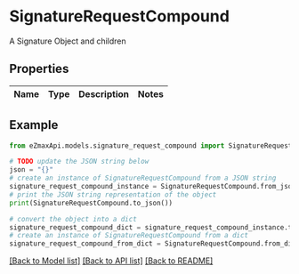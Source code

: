 # SignatureRequestCompound

A Signature Object and children

## Properties

Name | Type | Description | Notes
------------ | ------------- | ------------- | -------------

## Example

```python
from eZmaxApi.models.signature_request_compound import SignatureRequestCompound

# TODO update the JSON string below
json = "{}"
# create an instance of SignatureRequestCompound from a JSON string
signature_request_compound_instance = SignatureRequestCompound.from_json(json)
# print the JSON string representation of the object
print(SignatureRequestCompound.to_json())

# convert the object into a dict
signature_request_compound_dict = signature_request_compound_instance.to_dict()
# create an instance of SignatureRequestCompound from a dict
signature_request_compound_from_dict = SignatureRequestCompound.from_dict(signature_request_compound_dict)
```
[[Back to Model list]](../README.md#documentation-for-models) [[Back to API list]](../README.md#documentation-for-api-endpoints) [[Back to README]](../README.md)


